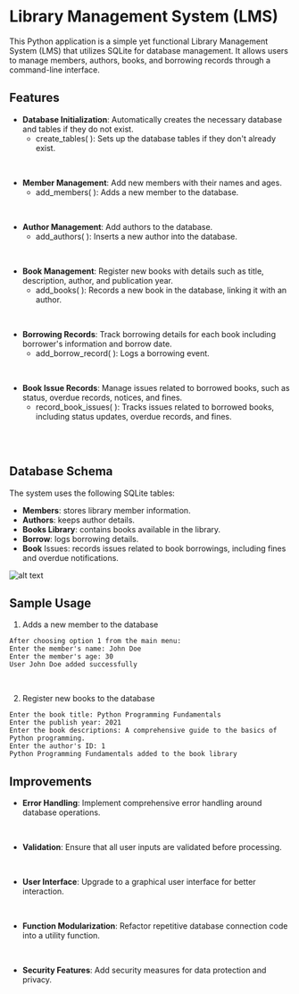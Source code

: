 # Library Management System (LMS)

This Python application is a simple yet functional Library Management System (LMS) that utilizes SQLite for database management. It allows users to manage members, authors, books, and borrowing records through a command-line interface.

## Features

- **Database Initialization**: Automatically creates the necessary database and tables if they do not exist.
    - create_tables( ): Sets up the database tables if they don't already exist.

<br>

- **Member Management**: Add new members with their names and ages.
    - add_members( ): Adds a new member to the database.

<br>

- **Author Management**: Add authors to the database.
    - add_authors( ): Inserts a new author into the database.

<br>

- **Book Management**: Register new books with details such as title, description, author, and publication year.
    - add_books( ): Records a new book in the database, linking it with an author.

<br>

- **Borrowing Records**: Track borrowing details for each book including borrower's information and borrow date.
    - add_borrow_record( ): Logs a borrowing event.

<br>

- **Book Issue Records**: Manage issues related to borrowed books, such as status, overdue records, notices, and fines.
    - record_book_issues( ): Tracks issues related to borrowed books, including status updates, overdue records, and fines.
<br>
<br>

## Database Schema
The system uses the following SQLite tables:

- **Members**: stores library member information.
- **Authors**: keeps author details.
- **Books Library**: contains books available in the library.
- **Borrow**: logs borrowing details.
- **Book** Issues: records issues related to book borrowings, including fines and overdue notifications.

![alt text](image.png)
<br>

## Sample Usage
1. Adds a new member to the database
```
After choosing option 1 from the main menu:
Enter the member's name: John Doe
Enter the member's age: 30
User John Doe added successfully
```
<br>

2. Register new books to the database
```
Enter the book title: Python Programming Fundamentals
Enter the publish year: 2021
Enter the book descriptions: A comprehensive guide to the basics of Python programming.
Enter the author's ID: 1
Python Programming Fundamentals added to the book library
```



## Improvements
- **Error Handling**: Implement comprehensive error handling around database operations.
<br>

- **Validation**: Ensure that all user inputs are validated before processing.
<br>

- **User Interface**: Upgrade to a graphical user interface for better interaction.
<br>

- **Function Modularization**: Refactor repetitive database connection code into a utility function.
<br>

- **Security Features**: Add security measures for data protection and privacy.
